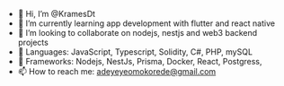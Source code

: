 - 👋 Hi, I’m @KramesDt
- 🌱 I’m currently learning app development with flutter and react native
- 💞️ I’m looking to collaborate on nodejs, nestjs and web3 backend projects
- 🎯 Languages: JavaScript, Typescript, Solidity, C#, PHP, mySQL
- 🍥 Frameworks: Nodejs, NestJs, Prisma, Docker, React, Postgress, 
- 📫 How to reach me: adeyeyeomokorede@gmail.com

<!---
KramesDt/KramesDt is a ✨ special ✨ repository because its `README.md` (this file) appears on your GitHub profile.
You can click the Preview link to take a look at your changes.
--->
